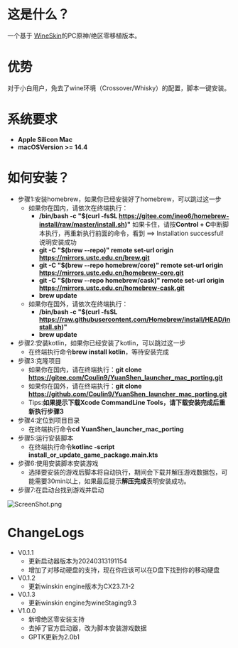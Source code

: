 # 这是什么？

一个基于 [WineSkin](https://github.com/Gcenx/WineskinServer)的PC原神/绝区零移植版本。

# 优势

对于小白用户，免去了wine环境（Crossover/Whisky）的配置，脚本一键安装。

# 系统要求

+ **Apple Silicon Mac**  
+ **macOSVersion >= 14.4**

# 如何安装？

+ 步骤1:安装homebrew，如果你已经安装好了homebrew，可以跳过这一步
  + 如果你在国内，请依次在终端执行：
    + **/bin/bash -c "$(curl -fsSL https://gitee.com/ineo6/homebrew-install/raw/master/install.sh)"** 如果卡住，请按**Control + C**中断脚本执行，再重新执行前面的命令，看到 ==> Installation successful! 说明安装成功
    + **git -C "$(brew --repo)" remote set-url origin https://mirrors.ustc.edu.cn/brew.git**
    + **git -C "$(brew --repo homebrew/core)" remote set-url origin https://mirrors.ustc.edu.cn/homebrew-core.git**
    + **git -C "$(brew --repo homebrew/cask)" remote set-url origin https://mirrors.ustc.edu.cn/homebrew-cask.git**
    + **brew update**
  + 如果你在国外，请依次在终端执行：
    + **/bin/bash -c "$(curl -fsSL https://raw.githubusercontent.com/Homebrew/install/HEAD/install.sh)"**
    + **brew update**
+ 步骤2:安装kotlin，如果你已经安装了kotlin，可以跳过这一步
  + 在终端执行命令**brew install kotlin**，等待安装完成
+ 步骤3:克隆项目
  + 如果你在国内，请在终端执行：**git clone https://gitee.com/Coulin9/YuanShen_launcher_mac_porting.git**
  + 如果你在国外，请在终端执行：**git clone https://github.com/Coulin9/YuanShen_launcher_mac_porting.git**
  + Tips:**如果提示下载Xcode CommandLine Tools，请下载安装完成后重新执行步骤3**
+ 步骤4:定位到项目目录
  + 在终端执行命令**cd YuanShen_launcher_mac_porting**
+ 步骤5:运行安装脚本
  + 在终端执行命令**kotlinc -script install_or_update_game_package.main.kts**
+ 步骤6:使用安装脚本安装游戏
  + 选择要安装的游戏后脚本将自动执行，期间会下载并解压游戏数据包，可能需要30min以上，如果最后提示**解压完成**表明安装成功。
+ 步骤7:在启动台找到游戏并启动

![ScreenShot.png](ScreenShot.png)

# ChangeLogs
+ V0.1.1
    + 更新启动器版本为20240313191154
    + 增加了对移动硬盘的支持，现在你应该可以在D盘下找到你的移动硬盘
+ V0.1.2
    + 更新winskin engine版本为CX23.7.1-2
+ V0.1.3
    + 更新winskin engine为wineStaging9.3
+ V1.0.0
  + 新增绝区零安装支持
  + 去掉了官方启动器，改为脚本安装游戏数据
  + GPTK更新为2.0b1